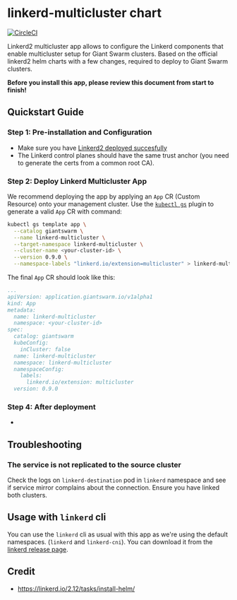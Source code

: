 # linkerd-multicluster chart

[![CircleCI](https://circleci.com/gh/giantswarm/linkerd-multicluster-app.svg?style=shield)](https://circleci.com/gh/giantswarm/linkerd-multicluster-app)

Linkerd2 multicluster app allows to configure the Linkerd components that enable multicluster setup for Giant Swarm clusters. Based on the official linkerd2 helm charts with a few changes, required to deploy to Giant Swarm clusters.

**Before you install this app, please review this document from start to finish!**

## Quickstart Guide

### Step 1: Pre-installation and Configuration

- Make sure you have [Linkerd2 deployed succesfully](https://github.com/giantswarm/linkerd-control-plane-app)
- The Linkerd control planes should have the same trust anchor (you need to generate the certs from a common root CA).

### Step 2: Deploy Linkerd Multicluster App

We recommend deploying the app by applying an `App` CR (Custom Resource) onto your management cluster. Use the [`kubectl gs`](https://docs.giantswarm.io/ui-api/kubectl-gs/) plugin to generate a valid `App` CR with command:

```bash
kubectl gs template app \
  --catalog giantswarm \
  --name linkerd-multicluster \
  --target-namespace linkerd-multicluster \
  --cluster-name <your-cluster-id> \
  --version 0.9.0 \
  --namespace-labels "linkerd.io/extension=multicluster" > linkerd-multicluster-manifest.yaml
```

The final `App` CR should look like this:

```yaml
...
apiVersion: application.giantswarm.io/v1alpha1
kind: App
metadata:
  name: linkerd-multicluster
  namespace: <your-cluster-id>
spec:
  catalog: giantswarm
  kubeConfig:
    inCluster: false
  name: linkerd-multicluster
  namespace: linkerd-multicluster
  namespaceConfig:
    labels:
      linkerd.io/extension: multicluster
  version: 0.9.0
```

### Step 4: After deployment

-

## Troubleshooting

### The service is not replicated to the source cluster

Check the logs on `linkerd-destination` pod in `linkerd` namespace and see if service mirror complains about the connection. Ensure you have linked both clusters.

## Usage with `linkerd` cli

You can use the `linkerd` cli as usual with this app as we're using the default namespaces. (`linkerd` and `linkerd-cni`). You can download it from the [linkerd release page](https://github.com/linkerd/linkerd2/releases/tag/stable-2.12.2).

## Credit

- <https://linkerd.io/2.12/tasks/install-helm/>
